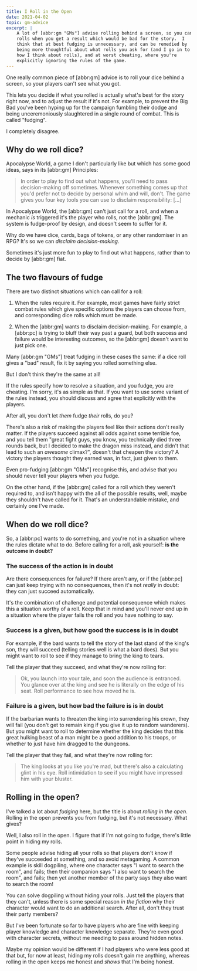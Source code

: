 ```yaml
---
title: I Roll in the Open
date: 2021-04-02
topic: gm-advice
excerpt: |
    A lot of [abbr:gm "GMs"] advise rolling behind a screen, so you can fudge
    rolls when you get a result which would be bad for the story.  I
    think that at best fudging is unnecessary, and can be remedied by
    being more thoughtful about what rolls you ask for (and I go in to
    how I think about rolls), and at worst cheating, where you're
    explicitly ignoring the rules of the game.
---
```


One really common piece of [abbr:gm] advice is to roll your dice behind
a screen, so your players can't see what you got.

This lets you decide if what you rolled is actually what's best for
the story right now, and to adjust the result if it's not.  For
example, to prevent the Big Bad you've been hyping up for the campaign
fumbling their dodge and being unceremoniously slaughtered in a single
round of combat.  This is called "fudging".

I completely disagree.


## Why do we roll dice?

Apocalypse World, a game I don't particularly like but which has some
good ideas, says in its [abbr:gm] Principles:

> In order to play to find out what happens, you'll need to pass
> decision-making off sometimes.  Whenever something comes up that
> you'd prefer not to decide by personal whim and will, don't.  The
> game gives you four key tools you can use to disclaim
> responsibility: [...]

In Apocalypse World, the [abbr:gm] can't just call for a roll, and when a
mechanic *is* triggered it's the player who rolls, not the [abbr:gm].
The system is fudge-proof by design, and doesn't seem to suffer for
it.

Why do we have dice, cards, bags of tokens, or any other randomiser in
an RPG?  It's so we can *disclaim decision-making*.

Sometimes it's just more
fun to play to find out what happens, rather than to decide by
[abbr:gm] fiat.


## The two flavours of fudge

There are two distinct situations which can call for a roll:

1. When the rules require it.  For example, most games have fairly
   strict combat rules which give specific options the players can
   choose from, and corresponding dice rolls which must be made.

2. When the [abbr:gm] wants to disclaim decision-making.  For example,
   a [abbr:pc] is trying to bluff their way past a guard, but both
   success and failure would be interesting outcomes, so the [abbr:gm]
   doesn't want to just pick one.

Many [abbr:gm "GMs"] treat fudging in these cases the same: if a dice roll
gives a "bad" result, fix it by saying you rolled something else.

But I don't think they're the same at all!

If the rules specify how to resolve a situation, and you fudge, you
are cheating.  I'm sorry, it's as simple as that.  If you want to use
some variant of the rules instead, you should discuss and agree that
explicitly with the players.

After all, you don't let *them* fudge *their* rolls, do you?

There's also a risk of making the players feel like their actions
don't really matter.  If the players succeed against all odds against
some terrible foe, and you tell them "great fight guys, you know, you
technically died three rounds back, but I decided to make the dragon
miss instead, and didn't that lead to such an *awesome* climax?",
doesn't that cheapen the victory?  A victory the players thought they
earned was, in fact, just given to them.

Even pro-fudging [abbr:gm "GMs"] recognise this, and advise that you should
never tell your players when you fudge.

On the other hand, if the [abbr:gm] called for a roll which they
weren't required to, and isn't happy with the all of the possible
results, well, maybe they shouldn't have called for it.  That's an
understandable mistake, and certainly one I've made.


## When do we roll dice?

So, a [abbr:pc] wants to do something, and you're not in a situation
where the rules dictate what to do.  Before calling for a roll, ask
yourself: **is the outcome in doubt?**

### The success of the action is in doubt

Are there consequences for failure?  If there aren't any, or if the
[abbr:pc] can just keep trying with no consequences, then it's not
*really* in doubt: they can just succeed automatically.

It's the combination of challenge and potential consequence which
makes this a situation worthy of a roll.  Keep that in mind and you'll
never end up in a situation where the player fails the roll and you
have nothing to say.

### Success is a given, but how good the success is is in doubt

For example, if the bard wants to tell the story of the last stand of
the king's son, they will succeed (telling stories well is what a bard
does).  But you might want to roll to see if they manage to bring the
king to tears.

Tell the player that they succeed, and what they're now rolling for:

> Ok, you launch into your tale, and soon the audience is entranced.
> You glance over at the king and see he is literally on the edge of
> his seat.  Roll performance to see how moved he is.

### Failure is a given, but how bad the failure is is in doubt

If the barbarian wants to threaten the king into surrendering his
crown, they will fail (you don't get to remain king if you give it up
to random wanderers).  But you might want to roll to determine whether
the king decides that this great hulking beast of a man might be a
good addition to his troops, or whether to just have him dragged to
the dungeons.

Tell the player that they fail, and what they're now rolling for:

> The king looks at you like you're mad, but there's also a
> calculating glint in his eye.  Roll intimidation to see if you might
> have impressed him with your bluster.


## Rolling in the open?

I've talked a lot about *fudging* here, but the title is about
*rolling in the open*.  Rolling in the open prevents you from fudging,
but it's not necessary.  What gives?

Well, I also roll in the open.  I figure that if I'm not going to
fudge, there's little point in hiding my rolls.

Some people advise hiding all your rolls so that players don't know if
they've succeeded at something, and so avoid metagaming.  A common
example is skill dogpiling, where one character says "I want to search
the room", and fails; then their companion says "I also want to search
the room", and fails; then yet another member of the party says they
also want to search the room!

You can solve dogpiling without hiding your rolls.  Just tell the
players that they can't, unless there is some special reason *in the
fiction* why their character would want to do an additional search.
After all, don't they trust their party members?

But I've been fortunate so far to have players who are fine with
keeping player knowledge and character knowledge separate.  They're
even good with character secrets, without me needing to pass around
hidden notes.

Maybe my opinion would be different if I had players who were less
good at that but, for now at least, hiding my rolls doesn't gain me
anything, whereas rolling in the open keeps me honest and *shows* that
I'm being honest.
